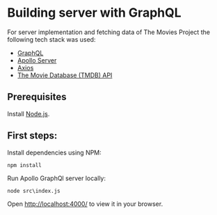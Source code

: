 # Building server with GraphQL

For server implementation and fetching data of The Movies Project the following tech stack was used:

- [GraphQL](https://graphql.org/graphql-js/)
- [Apollo Server](https://www.apollographql.com/docs/apollo-server/)
- [Axios](https://axios-http.com/docs/intro)
- [The Movie Database (TMDB) API](https://developers.themoviedb.org/3/getting-started/introduction)

## Prerequisites

Install [Node.js](https://nodejs.org/).

## First steps:

Install dependencies using NPM:

```
npm install
```

Run Apollo GraphQl server locally:

```
node src\index.js
```

Open [http://localhost:4000/](http://localhost:4000/) to view it in your browser.
